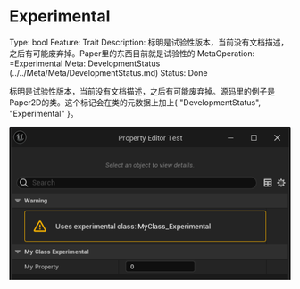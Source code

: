 # Experimental

Type: bool
Feature: Trait
Description: 标明是试验性版本，当前没有文档描述，之后有可能废弃掉。Paper里的东西目前就是试验性的
MetaOperation: =Experimental
Meta: DevelopmentStatus (../../Meta/Meta/DevelopmentStatus.md)
Status: Done

标明是试验性版本，当前没有文档描述，之后有可能废弃掉。源码里的例子是Paper2D的类。这个标记会在类的元数据上加上{ "DevelopmentStatus", "Experimental" }。

![Untitled](Experimental/Untitled.png)